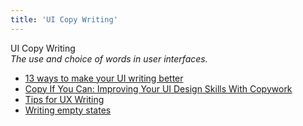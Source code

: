 ```yaml
---
title: 'UI Copy Writing'
---
```


UI Copy Writing  
_The use and choice of words in user interfaces._

*   [13 ways to make your UI writing better](https://www.uxpin.com/studio/blog/13-ways-to-make-your-ui-writing-better/)  
*   [Copy If You Can: Improving Your UI Design Skills With Copywork](https://www.smashingmagazine.com/2017/02/improving-ui-design-skills-copywork/)  
*   [Tips for UX Writing](https://uxmag.com/articles/tips-for-ux-writing)  
*   [Writing empty states](https://uxdesign.cc/writing-empty-states-3e0279f39066)  
